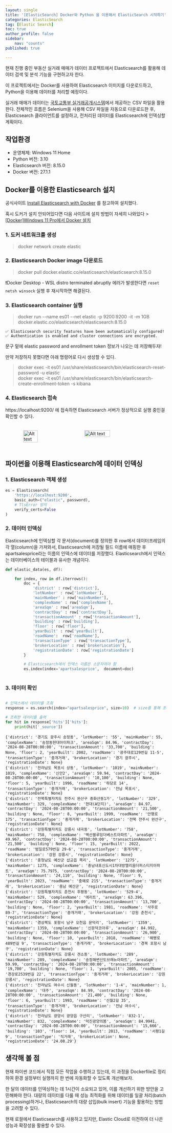 ```yaml
---
layout: single
title: '[ElasticSearch] Docker와 Python 을 이용해서 ElasticSearch 시작하기'
categories: ElasticSearch
tag: [Elastic Search]
toc: true 
author_profile: false
sidebar:
    nav: "counts"
published: true

---
```


현재 진행 중인 부동산 실거래 매매가 데이터 프로젝트에서 Elasticsearch를 활용해 데이터 검색 및 분석 기능을 구현하고자 한다.

이 프로젝트에서는 Docker를 사용하여 Elasticsearch 이미지를 다운로드하고, Python을 이용해 데이터를 처리할 예정이다. 

실거래 매매가 데이터는  [국토교통부 실거래공개시스템](https://rt.molit.go.kr/pt/xls/xls.do?mobileAt=)에서 제공하는 CSV 파일을 활용한다. 전체적인 흐름은  Selenium을 사용해 CSV 파일을 자동으로 다운로드한 후, Elasticsearch 클라이언트를 설정하고, 전처리된 데이터를 Elasticsearch에 인덱싱할 계획이다.

## 작업환경

- 운영체제: Windows 11 Home
- Python 버전: 3.10
- Elasticsearch 버전: 8.15.0
- Docker 버전: 27.1.1

## Docker를 이용한 Elasticsearch 설치

공식사이트 [Install Elasticsearch with Docker](https://www.elastic.co/guide/en/elasticsearch/reference/current/docker.html) 를 참고하여 설치했다. 

혹시 도커가 설치 안되어있다면 다음 사이트에 설치 방법이 자세히 나와있다 > [\[Docker\]Windows 11 Pro에서 Docker 설치](https://mz-moonzoo.tistory.com/40)
### 1. 도커 네트워크를 생성

>docker network create elastic


### 2.  Elasticsearch Docker image 다운로드

>docker pull docker.elastic.co/elasticsearch/elasticsearch:8.15.0

❗Docker Desktop - WSL distro terminated abruptly 에러가 발생한다면  `reset netsh winsock` 실행 후 재시작하면 해결된다.

### 3. Elasticsearch container 실행

>docker run --name es01 --net elastic -p 9200:9200 -it -m 1GB docker.elastic.co/elasticsearch/elasticsearch:8.15.0

```
✅ Elasticsearch security features have been automatically configured!
✅ Authentication is enabled and cluster connections are encrypted.
```
문구 밑에 elastic password and enrollment token 정보가 나오는 데 저장해두자!

만약 저장하지 못했다면 아래 명령어로 다시 생성할 수 있다. 

>docker exec -it es01 /usr/share/elasticsearch/bin/elasticsearch-reset-password -u elastic <br>
>docker exec -it es01 /usr/share/elasticsearch/bin/elasticsearch-create-enrollment-token -s kibana

### 4. Elasticsearch 접속

https://localhost:9200/ 에 접속하면 Elasticsearch 서버가 정상적으로 실행 중인걸 확인할 수 있다.  

<div style="display: flex; justify-content: center;">
     <img src="{{site.url}}\images\2024-09-03-elastic-search\es_9200.png" alt="Alt text" style="width: 30%; height: 30%; margin: 20px">
     <img src="{{site.url}}\images\2024-09-03-elastic-search\es_result.png" alt="Alt text" style="width: 40%; height: 40%; margin: 20px">
</div>


## 파이썬을 이용해 Elasticsearch에 데이터 인덱싱

###  1. Elasticsearch 객체 생성 

```python
es = Elasticsearch(
    'https://localhost:9200',
    basic_auth=("elastic", password),
    # TlsError 방지
    verify_certs=False
)
```
### 2. 데이터 인덱싱

Elasticsearch에 인덱싱할 각 문서(document)를 정의한 후 row에서 데이터프레임의 각 열(column)을 가져와서, Elasticsearch에 저장될 필드 이름에 매핑한 후 apartsalesprice라는 이름의 인덱스에 데이터를 저장했다.  Elasticsearch에서 인덱스는 데이터베이스의 테이블과 유사한 개념이다. 

```python
def elastic_data(es, df):

    for index, row in df.iterrows():
        doc = {
            'district' : row['district'],
            'lotNumber' : row['lotNumber'],
            'mainNumber' : row['mainNumber'],
            'complexName' : row['complexName'],
            'areaSqm' : row['areaSqm'],
            'contractDay' : row['contractDay'],
            'transactionAmount' : row['transactionAmount'],
            'building' : row['building'],
            'floor' : row['floor'],
            'yearBuilt' : row['yearBuilt'],
            'roadName':  row['roadName'],
            'transactionType' : row['transactionType'],
            'brokerLocation' : row['brokerLocation'],
            'registrationDate' : row['registrationDate']
        }

        # Elasticsearch에서 인덱스 이름은 소문자여야 함
        es.index(index='apartsalesprice',  document=doc)
    


```

### 3. 데이터 확인

```python

# 인덱스에서 데이터를 조회
response = es.search(index="apartsalesprice", size=10)  # size를 통해 조회할 문서 수를 설정

# 조회한 데이터를 출력
for hit in response['hits']['hits']:
    print(hit['_source'])
```
```
{'district': '경기도 광주시 송정동', 'lotNumber': '55', 'mainNumber': 55, 'complexName': '송정동현대아이파크', 'areaSqm': 84.96, 'contractDay': '2024-08-28T00:00:00', 'transactionAmount': '33,700', 'building': None, 'floor': 2, 'yearBuilt': 2002, 'roadName': '광주대로129번길 11-5', 'transactionType': '중개거래', 'brokerLocation': '경기 광주시', 'registrationDate': None}
{'district': '전라남도 목포시 상동', 'lotNumber': '1019', 'mainNumber': 1019, 'complexName': '신안2', 'areaSqm': 59.94, 'contractDay': '2024-08-28T00:00:00', 'transactionAmount': '10,100', 'building': None, 'floor': 5, 'yearBuilt': 1996, 'roadName': '하당로 14', 'transactionType': '중개거래', 'brokerLocation': '전남 목포시', 'registrationDate': None}
{'district': '전북특별자치도 전주시 완산구 중화산동1가', 'lotNumber': '329', 'mainNumber': 329, 'complexName': '현대(A단지)', 'areaSqm': 84.97, 'contractDay': '2024-08-28T00:00:00', 'transactionAmount': '21,500', 'building': None, 'floor': 8, 'yearBuilt': 1999, 'roadName': '안행로 175', 'transactionType': '중개거래', 'brokerLocation': '전북 전주시 완산구', 'registrationDate': None}
{'district': '강원특별자치도 강릉시 내곡동', 'lotNumber': '758', 'mainNumber': 758, 'complexName': '벽산블루밍더베스트아파트', 'areaSqm': 49.967, 'contractDay': '2024-08-28T00:00:00', 'transactionAmount': '21,500', 'building': None, 'floor': 15, 'yearBuilt': 2022, 'roadName': '범일로579번길 29-6', 'transactionType': '중개거래', 'brokerLocation': '강원 강릉시', 'registrationDate': None}
{'district': '충청남도 예산군 삽교읍 목리', 'lotNumber': '1275', 'mainNumber': 1275, 'complexName': '충남내포신도시1차대방엘리움더퍼스티지아파트', 'areaSqm': 75.7975, 'contractDay': '2024-08-28T00:00:00', 'transactionAmount': '24,110', 'building': None, 'floor': 9, 'yearBuilt': 2023, 'roadName': '충예로 215', 'transactionType': '중개거래', 'brokerLocation': '충남 예산군', 'registrationDate': None}
{'district': '강원특별자치도 춘천시 후평동', 'lotNumber': '529-4', 'mainNumber': 529, 'complexName': '에리트', 'areaSqm': 63.396, 'contractDay': '2024-08-28T00:00:00', 'transactionAmount': '13,700', 'building': None, 'floor': 2, 'yearBuilt': 1981, 'roadName': '삭주로 89-7', 'transactionType': '중개거래', 'brokerLocation': '강원 춘천시', 'registrationDate': None}
{'district': '경상북도 포항시 남구 오천읍 문덕리', 'lotNumber': '1359', 'mainNumber': 1359, 'complexName': '신문덕코아루', 'areaSqm': 84.992, 'contractDay': '2024-08-28T00:00:00', 'transactionAmount': '26,900', 'building': None, 'floor': 10, 'yearBuilt': 2018, 'roadName': '해병로489번길 9', 'transactionType': '중개거래', 'brokerLocation': '경북 포항시 남구', 'registrationDate': None}
{'district': '강원특별자치도 강릉시 견소동', 'lotNumber': '289', 'mainNumber': 289, 'complexName': '송정해변신도브래뉴아파트', 'areaSqm': 59.99, 'contractDay': '2024-08-28T00:00:00', 'transactionAmount': '19,700', 'building': None, 'floor': 1, 'yearBuilt': 2005, 'roadName': '경강로2539번길 22', 'transactionType': '중개거래', 'brokerLocation': '강원 강릉시', 'registrationDate': None}
{'district': '전라남도 여수시 신월동', 'lotNumber': '1-4', 'mainNumber': 1, 'complexName': '대주', 'areaSqm': 84.99, 'contractDay': '2024-08-28T00:00:00', 'transactionAmount': '21,400', 'building': None, 'floor': 6, 'yearBuilt': 1993, 'roadName': '신월2길 35', 'transactionType': '중개거래', 'brokerLocation': '전남 여수시', 'registrationDate': None}
{'district': '전라남도 광양시 광양읍 구산리', 'lotNumber': '832-1', 'mainNumber': 832, 'complexName': '덕진광양의봄', 'areaSqm': 84.9941, 'contractDay': '2024-08-28T00:00:00', 'transactionAmount': '15,666', 'building': '103', 'floor': 14, 'yearBuilt': 2013, 'roadName': '서평1길 9', 'transactionType': '직거래', 'brokerLocation': None, 'registrationDate': '24.08.29'}

```

## 생각해 볼 점 

현재 파이썬 코드에서 직접 모든 작업을 수행하고 있는데, 이 과정을 Dockerfile로 정리하여 환경 설정부터 실행까지 한 번에 자동화할 수 있도록 개선해보자.

한 달의 데이터를 인덱싱하는 데 1시간이 소요되고 있어, 이를 개선하기 위한 방안을 고민해봐야 한다. 대량의 데이터를 다룰 때 성능 최적화를 위해 데이터를 일괄 처리(batch processing)하거나, Elasticsearch의 대량 삽입(bulk insert) 기능을 활용하는 방법을 고려할 수 있다.

현재 로컬에서 Elasticsearch를 사용하고 있지만, Elastic Cloud로 이전하여 더 나은 성능과 확장성을 활용할 수 있다.


